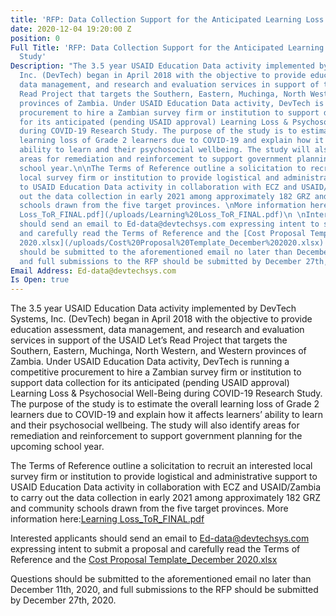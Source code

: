 ```yaml
---
title: 'RFP: Data Collection Support for the Anticipated Learning Loss Research Study'
date: 2020-12-04 19:20:00 Z
position: 0
Full Title: 'RFP: Data Collection Support for the Anticipated Learning Loss Research
  Study'
Description: "The 3.5 year USAID Education Data activity implemented by DevTech Systems,
  Inc. (DevTech) began in April 2018 with the objective to provide education assessment,
  data management, and research and evaluation services in support of the USAID Let’s
  Read Project that targets the Southern, Eastern, Muchinga, North Western, and Western
  provinces of Zambia. Under USAID Education Data activity, DevTech is running a competitive
  procurement to hire a Zambian survey firm or institution to support data collection
  for its anticipated (pending USAID approval) Learning Loss & Psychosocial Well-Being
  during COVID-19 Research Study. The purpose of the study is to estimate the overall
  learning loss of Grade 2 learners due to COVID-19 and explain how it affects learners’
  ability to learn and their psychosocial wellbeing. The study will also identify
  areas for remediation and reinforcement to support government planning for the upcoming
  school year.\n\nThe Terms of Reference outline a solicitation to recruit an interested
  local survey firm or institution to provide logistical and administrative support
  to USAID Education Data activity in collaboration with ECZ and USAID/Zambia to carry
  out the data collection in early 2021 among approximately 182 GRZ and community
  schools drawn from the five target provinces. \nMore information here:[Learning
  Loss_ToR_FINAL.pdf](/uploads/Learning%20Loss_ToR_FINAL.pdf)\n \nInterested applicants
  should send an email to Ed-data@devtechsys.com expressing intent to submit a proposal
  and carefully read the Terms of Reference and the [Cost Proposal Template_December
  2020.xlsx](/uploads/Cost%20Proposal%20Template_December%202020.xlsx) \n\nQuestions
  should be submitted to the aforementioned email no later than December 11th, 2020,
  and full submissions to the RFP should be submitted by December 27th, 2020. "
Email Address: Ed-data@devtechsys.com
Is Open: true
---
```


The 3.5 year USAID Education Data activity implemented by DevTech Systems, Inc. (DevTech) began in April 2018 with the objective to provide education assessment, data management, and research and evaluation services in support of the USAID Let’s Read Project that targets the Southern, Eastern, Muchinga, North Western, and Western provinces of Zambia. Under USAID Education Data activity, DevTech is running a competitive procurement to hire a Zambian survey firm or institution to support data collection for its anticipated (pending USAID approval) Learning Loss & Psychosocial Well-Being during COVID-19 Research Study. The purpose of the study is to estimate the overall learning loss of Grade 2 learners due to COVID-19 and explain how it affects learners’ ability to learn and their psychosocial wellbeing. The study will also identify areas for remediation and reinforcement to support government planning for the upcoming school year.

The Terms of Reference outline a solicitation to recruit an interested local survey firm or institution to provide logistical and administrative support to USAID Education Data activity in collaboration with ECZ and USAID/Zambia to carry out the data collection in early 2021 among approximately 182 GRZ and community schools drawn from the five target provinces. 
More information here:[Learning Loss_ToR_FINAL.pdf](/uploads/Learning%20Loss_ToR_FINAL.pdf)
 
Interested applicants should send an email to Ed-data@devtechsys.com expressing intent to submit a proposal and carefully read the Terms of Reference and the [Cost Proposal Template_December 2020.xlsx](/uploads/Cost%20Proposal%20Template_December%202020.xlsx) 

Questions should be submitted to the aforementioned email no later than December 11th, 2020, and full submissions to the RFP should be submitted by December 27th, 2020. 